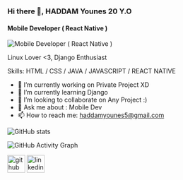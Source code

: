 ### Hi there 👋,  HADDAM Younes 20 Y.O
#### Mobile Developer ( React Native )
![Mobile Developer ( React Native )](https://storage.googleapis.com/swag-swami-media/2019/08/eat-sleep-code.jpg)

Linux Lover <3, Django Enthusiast

Skills: HTML / CSS / JAVA / JAVASCRIPT / REACT NATIVE 

- 🔭 I’m currently working on Private Project XD 
- 🌱 I’m currently learning Django 
- 👯 I’m looking to collaborate on Any Project :) 
- 💬 Ask me about : Mobile Dev 
- 📫 How to reach me: haddamyounes5@gmail.com 




![GitHub stats](https://github-readme-stats.vercel.app/api?username=younext19&show_icons=true)  

![GitHub Activity Graph](https://activity-graph.herokuapp.com/graph?username=younext19)  

[<img src='https://cdn.jsdelivr.net/npm/simple-icons@3.0.1/icons/github.svg' alt='github' height='40'>](https://github.com/younext19)  [<img src='https://cdn.jsdelivr.net/npm/simple-icons@3.0.1/icons/linkedin.svg' alt='linkedin' height='40'>](https://www.linkedin.com/in/younes-haddam-754b5019b/)  

